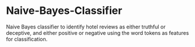 # Naive-Bayes-Classifier
Naive Bayes classifier to identify hotel reviews as either truthful or deceptive, and either positive or negative using the word tokens as features for classification. 

